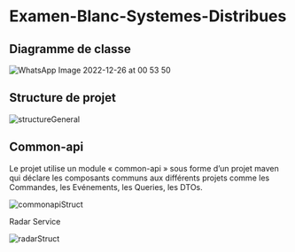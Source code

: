 # Examen-Blanc-Systemes-Distribues
## Diagramme de classe
![WhatsApp Image 2022-12-26 at 00 53 50](https://user-images.githubusercontent.com/80216049/209487201-f7fd52b7-dfab-4075-b6f5-2dff86d70f71.jpeg)
## Structure de projet
![structureGeneral](https://user-images.githubusercontent.com/80216049/209487341-b0893864-0af0-41c5-9531-d30fa008a52d.PNG)
## Common-api
Le projet utilise un module « common-api » sous forme d’un projet maven qui déclare les composants communs aux différents projets comme les Commandes, les Evénements, les Queries, les DTOs.

![commonapiStruct](https://user-images.githubusercontent.com/80216049/209487380-b7db092e-aea5-498e-a514-fd23c1724c07.PNG)

Radar Service

![radarStruct](https://user-images.githubusercontent.com/80216049/209487393-e68b49e1-fdfa-4f45-9aa8-e6b222f7dcf5.PNG)
